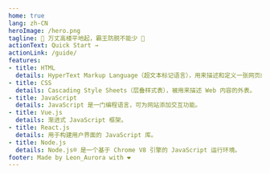 ```yaml
---
home: true
lang: zh-CN
heroImage: /hero.png
tagline: 🎯 万丈高楼平地起，霸王防脱不能少 🤔
actionText: Quick Start →
actionLink: /guide/
features:
- title: HTML
  details: HyperText Markup Language（超文本标记语言），用来描述和定义一张网页的内容。
- title: CSS
  details: Cascading Style Sheets（层叠样式表），被用来描述 Web 内容的外表。
- title: JavaScript
  details: JavaScript 是一门编程语言，可为网站添加交互功能。
- title: Vue.js
  details: 渐进式 JavaScript 框架。
- title: React.js
  details: 用于构建用户界面的 JavaScript 库。
- title: Node.js
  details: Node.js® 是一个基于 Chrome V8 引擎的 JavaScript 运行环境。
footer: Made by Leon_Aurora with ❤️
---
```


